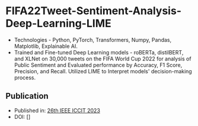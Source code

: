 # FIFA22Tweet-Sentiment-Analysis-Deep-Learning-LIME
- Technologies - Python, PyTorch, Transformers, Numpy, Pandas, Matplotlib, Explainable AI. 
- Trained and Fine-tuned Deep Learning models - roBERTa, distilBERT, and XLNet on 30,000 tweets on the FIFA World Cup 2022 for analysis of Public Sentiment and Evaluated performance by Accuracy, F1 Score, Precision, and Recall. Utilized LIME to Interpret models' decision-making process.

## **Publication**

- Published in: [26th IEEE ICCIT 2023](https://iccit.org.bd/2023/)
- DOI: []
